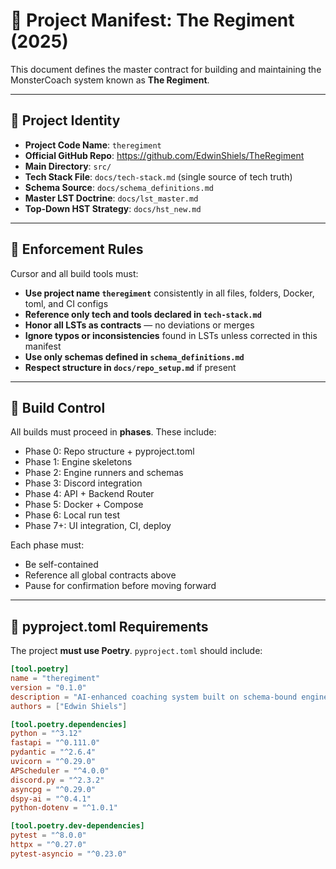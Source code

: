 # 🧱 Project Manifest: The Regiment (2025)

This document defines the master contract for building and maintaining the MonsterCoach system known as **The Regiment**.

---

## 🧠 Project Identity

- **Project Code Name**: `theregiment`
- **Official GitHub Repo**: https://github.com/EdwinShiels/TheRegiment
- **Main Directory**: `src/`
- **Tech Stack File**: `docs/tech-stack.md` (single source of tech truth)
- **Schema Source**: `docs/schema_definitions.md`
- **Master LST Doctrine**: `docs/lst_master.md`
- **Top-Down HST Strategy**: `docs/hst_new.md`

---

## 🔐 Enforcement Rules

Cursor and all build tools must:
- **Use project name `theregiment`** consistently in all files, folders, Docker, toml, and CI configs
- **Reference only tech and tools declared in `tech-stack.md`**
- **Honor all LSTs as contracts** — no deviations or merges
- **Ignore typos or inconsistencies** found in LSTs unless corrected in this manifest
- **Use only schemas defined in `schema_definitions.md`**
- **Respect structure in `docs/repo_setup.md`** if present

---

## 🧱 Build Control

All builds must proceed in **phases**. These include:

- Phase 0: Repo structure + pyproject.toml
- Phase 1: Engine skeletons
- Phase 2: Engine runners and schemas
- Phase 3: Discord integration
- Phase 4: API + Backend Router
- Phase 5: Docker + Compose
- Phase 6: Local run test
- Phase 7+: UI integration, CI, deploy

Each phase must:
- Be self-contained
- Reference all global contracts above
- Pause for confirmation before moving forward

---

## 🔧 pyproject.toml Requirements

The project **must use Poetry**. `pyproject.toml` should include:

```toml
[tool.poetry]
name = "theregiment"
version = "0.1.0"
description = "AI-enhanced coaching system built on schema-bound engines, Discord UX, and DSPy."
authors = ["Edwin Shiels"]

[tool.poetry.dependencies]
python = "^3.12"
fastapi = "^0.111.0"
pydantic = "^2.6.4"
uvicorn = "^0.29.0"
APScheduler = "^4.0.0"
discord.py = "^2.3.2"
asyncpg = "^0.29.0"
dspy-ai = "^0.4.1"
python-dotenv = "^1.0.1"

[tool.poetry.dev-dependencies]
pytest = "^8.0.0"
httpx = "^0.27.0"
pytest-asyncio = "^0.23.0"
